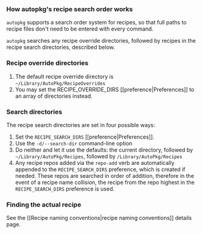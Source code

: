 ### How autopkg's recipe search order works

`autopkg` supports a search order system for recipes, so that full paths to recipe files don't need to be entered with every command. 

`autopkg` searches any recipe override directories, followed by recipes in the recipe search directories, described below.

### Recipe override directories

1. The default recipe override directory is `~/Library/AutoPkg/RecipeOverrides`
1. You may set the RECIPE_OVERRIDE_DIRS [[preference|Preferences]] to an array of directories instead.

### Search directories

The recipe search directories are set in four possible ways:

1. Set the `RECIPE_SEARCH_DIRS` [[preference|Preferences]].
1. Use the `-d/--search-dir` command-line option
1. Do neither and let it use the defaults: the current directory, followed by `~/Library/AutoPkg/Recipes`, followed by `/Library/AutoPkg/Recipes`
1. Any recipe repos added via the `repo-add` verb are automatically appended to the `RECIPE_SEARCH_DIRS` preference, which is created if needed.  These repos are searched in order of addition, therefore in the event of a recipe name collision, the recipe from the repo highest in the `RECIPE_SEARCH_DIRS` preference is used.

### Finding the actual recipe

See the [[Recipe naming conventions|recipe naming conventions]] details page.